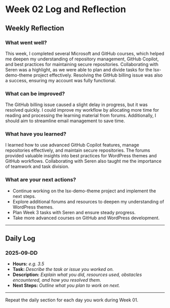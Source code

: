 # Week 02 Log and Reflection

## Weekly Reflection

### What went well?

This week, I completed several Microsoft and GitHub courses, which helped me deepen my understanding of repository management, GitHub Copilot, and best practices for maintaining secure repositories. Collaborating with Seren was a highlight, as we were able to plan and divide tasks for the lsx-demo-theme project effectively. Resolving the GitHub billing issue was also a success, ensuring my account was fully functional.

### What can be improved?

The GitHub billing issue caused a slight delay in progress, but it was resolved quickly. I could improve my workflow by allocating more time for reading and processing the learning material from forums. Additionally, I should aim to streamline email management to save time.

### What have you learned?

I learned how to use advanced GitHub Copilot features, manage repositories effectively, and maintain secure repositories. The forums provided valuable insights into best practices for WordPress themes and GitHub workflows. Collaborating with Seren also taught me the importance of teamwork and task division.

### What are your next actions?

-   Continue working on the lsx-demo-theme project and implement the next steps.
-   Explore additional forums and resources to deepen my understanding of WordPress themes.
-   Plan Week 3 tasks with Seren and ensure steady progress.
-   Take more advanced courses on GitHub and WordPress development.

---

## Daily Log

### 2025‑09‑DD

-   **Hours:** _e.g. 3.5_
-   **Task:** _Describe the task or issue you worked on._
-   **Description:** _Explain what you did, resources used, obstacles encountered, and how you resolved them._
-   **Next Steps:** _Outline what you plan to work on next._

---

Repeat the daily section for each day you work during Week 01.
